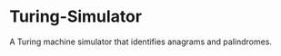 Turing-Simulator
================

A Turing machine simulator that identifies anagrams and palindromes. 
